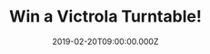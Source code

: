 ---
campaign-uuid: "c-08f89c86-6253-4699-9aac-dc1449b72b90"
type: "Competition"
category: "Technology"
date: "2019-02-20T09:00:00.000Z"
end-date: "2019-04-20T23:59:00.000Z"
disable-form: false
is_promoted: false
has_entry_page: true
title: "Win a Victrola Turntable!"
competition-description: "<p>If you are someone who appreciates quality music and\
  \ sound, this is a MUST for you. We are giving away an absolute classic loaded with\
  \ features: an amazing Victrola Suitcase Bluetooth 3-speed Turntable!</p>\n<p>Break\
  \ out your vinyl records and play your favourite music with the incredible Victrola\
  \ Suitcase Bluetooth 3-speed Turntable today! Click below for a chance to win!</p>\n"
hero-header: "Win a Victrola Turntable!"
terms-confirmation: "N/A"
banner-img: "https://assets.expresslyapp.com/asset-71ac10c4-378a-4480-bdc8-96803e5d43b1.jpg"
logo-left-href: "aaa.nme.com"
logo-left-image: "https://assets.expresslyapp.com/asset-42732211-f626-44c9-898f-0b5e6bb0c799.jpg"
logo-left-title: "NME AAA"
bg-image-hero: "https://assets.expresslyapp.com/asset-6fca2f5e-4766-41f4-9dd7-2c3feeb65285.jpg"
bg-image-first: "https://assets.expresslyapp.com/asset-33ea9ede-c520-4a78-a8ac-1962c0bfff1a.jpg"
bg-image-second: "https://assets.expresslyapp.com/asset-a1ca8b62-96b9-461e-942e-15992fe7d520.jpg"
bg-image-third: "https://assets.expresslyapp.com/asset-358c1526-8ab6-468c-abed-0ead382f7dce.jpg"
section1-content: "<p>Victrola was born in 1906 in Camden, NJ when first introduced\
  \ to the American public by the Victor Talking Machine Company. Full of entrepreneurial\
  \ ideas and known for its use of quality materials, Victor (later becoming RCA)\
  \ was the largest and most successful turntable manufacturer of its time.</p>\n\
  <p>Victrola, much like music, has transcended time and endured the evolution of\
  \ technology. Sleek and modern, sophisticated and timeless or bold and retro, they\
  \ believe a Victrola is more than just a method of listening to music, but a statement.</p>\n"
section2-content: "<p>The Victrola portable suitcase turntable is an absolute classic\
  \ and loaded with features. Includes built-in Bluetooth technology to wirelessly\
  \ stream music from any Bluetooth enabled device, 3-speed belt driven turntable\
  \ and 3.5mm aux-in jack for playing music from any non-Bluetooth device.</p>\n<p>Portable\
  \ design: just flick the clip on the front, and with the easy carry handle, you\
  \ can take your vinyl anywhere you want. Just plug back in to the mains and you’\
  re ready to listen to your favourite vinyl records.</p>\n"
section3-content: "<p>The Victrola portable suitcase turntable is an absolute classic\
  \ and loaded with features. Includes built-in Bluetooth technology to wirelessly\
  \ stream music from any Bluetooth enabled device, 3-speed belt driven turntable\
  \ and 3.5mm aux-in jack for playing music from any non-Bluetooth device.</p>\n<p>Portable\
  \ design: just flick the clip on the front, and with the easy carry handle, you\
  \ can take your vinyl anywhere you want. Just plug back in to the mains and you’\
  re ready to listen to your favourite vinyl records.</p>\n"
entry-title: "Win a Victrola Turntable!"
entry-content: "<p>Enter the draw to win a Victrola Suitcase Bluetooth 3-speed Turntable\
  \ by completing the form below before 23:59 on 20th April 2019.</p>\n"
has-winner: false
prize-description: "A Victrola Turntable."
special-conditions: "Multiple entries are allowed up to one every day."
country-restrictions:
- "GB"
---